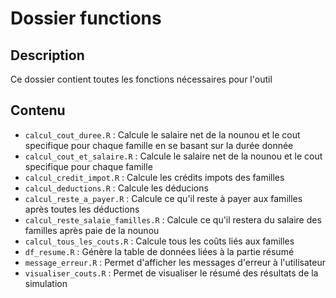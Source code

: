 # Dossier functions

## Description

Ce dossier contient toutes les fonctions nécessaires pour l'outil

## Contenu

- `calcul_cout_duree.R` : Calcule le salaire net de la nounou et le cout specifique pour chaque famille en se basant sur la durée donnée 
- `calcul_cout_et_salaire.R` : Calcule le salaire net de la nounou et le cout specifique pour chaque famille
- `calcul_credit_impot.R` : Calcule les crédits impots des familles
- `calcul_deductions.R` : Calcule les déducions
- `calcul_reste_a_payer.R` : Calcule ce qu'il reste à payer aux familles après toutes les déductions
- `calcul_reste_salaie_familles.R` : Calcule ce qu'il restera du salaire des familles après paie de la nounou 
- `calcul_tous_les_couts.R` : Calcule tous les coûts liés aux familles
- `df_resume.R` : Génère la table de données liées à la partie résumé
- `message_erreur.R` : Permet d'afficher les messages d'erreur à l'utilisateur
- `visualiser_couts.R` : Permet de visualiser le résumé des résultats de la simulation